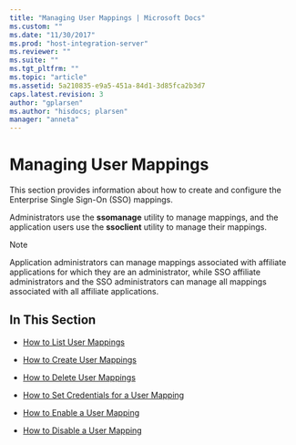 ```yaml
---
title: "Managing User Mappings | Microsoft Docs"
ms.custom: ""
ms.date: "11/30/2017"
ms.prod: "host-integration-server"
ms.reviewer: ""
ms.suite: ""
ms.tgt_pltfrm: ""
ms.topic: "article"
ms.assetid: 5a210835-e9a5-451a-84d1-3d85fca2b3d7
caps.latest.revision: 3
author: "gplarsen"
ms.author: "hisdocs; plarsen"
manager: "anneta"
---
```

# Managing User Mappings
This section provides information about how to create and configure the Enterprise Single Sign-On (SSO) mappings.  
  
 Administrators use the **ssomanage** utility to manage mappings, and the application users use the **ssoclient** utility to manage their mappings.  
  
> [!NOTE]
>  Application administrators can manage mappings associated with affiliate applications for which they are an administrator, while SSO affiliate administrators and the SSO administrators can manage all mappings associated with all affiliate applications.  
  
## In This Section  
  
-   [How to List User Mappings](../esso/how-to-list-user-mappings.md)  
  
-   [How to Create User Mappings](../esso/how-to-create-user-mappings.md)  
  
-   [How to Delete User Mappings](../esso/how-to-delete-user-mappings.md)  
  
-   [How to Set Credentials for a User Mapping](../esso/how-to-set-credentials-for-a-user-mapping.md)  
  
-   [How to Enable a User Mapping](../esso/how-to-enable-a-user-mapping.md)  
  
-   [How to Disable a User Mapping](../esso/how-to-disable-a-user-mapping.md)